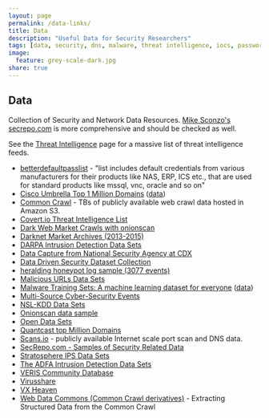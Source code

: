 ```yaml
---
layout: page
permalink: /data-links/
title: Data
description: "Useful Data for Security Researchers"
tags: [data, security, dns, malware, threat intelligence, iocs, passwords]
image:
  feature: grey-scale-dark.jpg
share: true
---
```


## Data

Collection of Security and Network Data Resources.  [Mike Sconzo's](https://twitter.com/sooshie) [secrepo.com](http://www.secrepo.com/) is more comprehensive and should be checked as well.

See the [Threat Intelligence](/threat-intelligence/) page for a massive list of threat intelligence feeds.

* [betterdefaultpasslist](https://github.com/govolution/betterdefaultpasslist) - "list includes default credentials from various manufacturers for their products like NAS, ERP, ICS etc., that are used for standard products like mssql, vnc, oracle and so on"
* [Cisco Umbrella Top 1 Million Domains](https://blog.opendns.com/2016/12/14/cisco-umbrella-1-million/) ([data](http://s3-us-west-1.amazonaws.com/umbrella-static/top-1m.csv.zip))
* [Common Crawl](http://commoncrawl.org/) - TBs of publicly available web crawl data hosted in Amazon S3.
* [Covert.io Threat Intelligence List](/threat-intelligence/)
* [Dark Web Market Crawls with onionscan](https://polecat.mascherari.press/onionscan/dark-web-data-dumps)
* [Darknet Market Archives (2013-2015)](https://www.gwern.net/Black-market%20archives)
* [DARPA Intrusion Detection Data Sets](https://www.ll.mit.edu/ideval/data/)
* [Data Capture from National Security Agency at CDX](http://www.westpoint.edu/crc/SitePages/DataSets.aspx)
* [Data Driven Security Dataset Collection](http://datadrivensecurity.info/blog/pages/dds-dataset-collection.html)
* [heralding honeypot log sample (3077 events)](/data/heralding_activity.log.gz)
* [Malicious URLs Data Sets](http://sysnet.ucsd.edu/projects/url/)
* [Malware Training Sets: A machine learning dataset for everyone](http://marcoramilli.blogspot.cz/2016/12/malware-training-sets-machine-learning.html) ([data](https://github.com/marcoramilli/MalwareTrainingSets))
* [Multi-Source Cyber-Security Events](http://csr.lanl.gov/data/cyber1/)
* [NSL-KDD Data Sets](https://github.com/defcom17/NSL_KDD)
* [Onionscan data sample](https://github.com/automatingosint/osint_public/tree/master/onionrunner)
* [Open Data Sets](http://csr.lanl.gov/data/)
* [Quantcast top Million Domains](https://ak.quantcast.com/quantcast-top-sites.zip)
* [Scans.io](https://scans.io/) - publicly available Internet scale port scan and DNS data.
* [SecRepo.com - Samples of Security Related Data](http://www.secrepo.com/)
* [Stratosphere IPS Data Sets](https://stratosphereips.org/category/dataset.html)
* [The ADFA Intrusion Detection Data Sets](https://www.unsw.adfa.edu.au/australian-centre-for-cyber-security/cybersecurity/ADFA-IDS-Datasets/)
* [VERIS Community Database](https://github.com/vz-risk/VCDB)
* [Virusshare](https://virusshare.com/)
* [VX Heaven](http://vxheaven.org/faq.php)
* [Web Data Commons (Common Crawl derivatives)](http://webdatacommons.org/) - Extracting Structured Data from the Common Crawl
